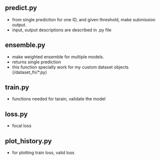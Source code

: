 ## predict.py

- from single prediction for one ID, and given threshold, make submission output.
- input, output descriptions are described in .py file


## ensemble.py

- make weighted ensemble for multiple models.
- returns single prediction
- this function specially work for my custom dataset objects (/dataset_fn/*.py)


## train.py

- functions needed for tarain, validate the model

## loss.py

- focal loss

## plot_history.py

- for plotting train loss, valid loss 
